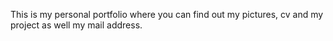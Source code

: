 This is my personal portfolio where you can find out my pictures, cv and my project as well my mail address.
